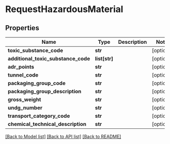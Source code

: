 # RequestHazardousMaterial

## Properties
Name | Type | Description | Notes
------------ | ------------- | ------------- | -------------
**toxic_substance_code** | **str** |  | [optional] 
**additional_toxic_substance_code** | **list[str]** |  | [optional] 
**adr_points** | **str** |  | [optional] 
**tunnel_code** | **str** |  | [optional] 
**packaging_group_code** | **str** |  | [optional] 
**packaging_group_description** | **str** |  | [optional] 
**gross_weight** | **str** |  | [optional] 
**undg_number** | **str** |  | [optional] 
**transport_category_code** | **str** |  | [optional] 
**chemical_technical_description** | **str** |  | [optional] 

[[Back to Model list]](../README.md#documentation-for-models) [[Back to API list]](../README.md#documentation-for-api-endpoints) [[Back to README]](../README.md)

